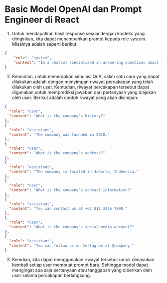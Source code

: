 # Basic Model OpenAI dan Prompt Engineer di React

1. Untuk mendapatkan hasil response sesuai dengan konteks yang diinginkan, kita dapat menambahkan prompt kepada role system. Misalnya adalah seperti berikut:

```json
{
	"role": "system",
	"content": "Im a chatbot specialized in answering questions about the company. I can help you with questions about the company's history, products, and services. I can also help you with questions about the company's contact information, address, and social media accounts. What can I help you with?"
}
```

2. Kemudian, untuk menerapkan simulasi QnA, salah satu cara yang dapat dilakukan adalah dengan menyimpan riwayat percakapan yang telah dilakukan oleh user. Kemudian, riwayat percakapan tersebut dapat digunakan untuk memprediksi jawaban dari pertanyaan yang diajukan oleh user. Berikut adalah contoh riwayat yang akan disimpan:

```json
{
  "role": "user",
  "content": "What is the company's history?"
},
{
  "role": "assistant",
  "content": "The company was founded in 2018."
},
{
  "role": "user",
  "content": "What is the company's address?"
},
{
  "role": "assistant",
  "content": "The company is located in Jakarta, Indonesia."
},
{
  "role": "user",
  "content": "What is the company's contact information?"
},
{
  "role": "assistant",
  "content": "You can contact us at +62 812 3456 7890."
},
{
  "role": "user",
  "content": "What is the company's social media account?"
},
{
  "role": "assistant",
  "content": "You can follow us on Instagram at @company."
}
```

3. Kemdian, kita dapat menggunakan riwayat tersebut untuk dimasukan kembali setiap user membuat prompt baru. Sehingga model dapat mengingat apa saja pertanyaan atau tanggapan yang diberikan oleh user selama percakapan berlangsung.
